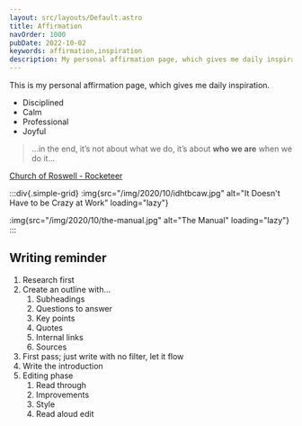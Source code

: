 ```yaml
---
layout: src/layouts/Default.astro
title: Affirmation
navOrder: 1000
pubDate: 2022-10-02
keywords: affirmation,inspiration
description: My personal affirmation page, which gives me daily inspiration.
---
```


This is my personal affirmation page, which gives me daily inspiration.

- Disciplined
- Calm
- Professional
- Joyful

> …in the end, it’s not about what we do, it’s about **who we are** when we do it…

[Church of Roswell - Rocketeer](https://www.youtube.com/watch?v=LkIe4wYR1f8)

:::div{.simple-grid}
:img{src="/img/2020/10/idhtbcaw.jpg" alt="It Doesn't Have to be Crazy at Work" loading="lazy"}

:img{src="/img/2020/10/the-manual.jpg" alt="The Manual" loading="lazy"}
:::

## Writing reminder

1. Research first
2. Create an outline with… 
    1. Subheadings
    2. Questions to answer
    3. Key points
    4. Quotes
    5. Internal links
    6. Sources
3. First pass; just write with no filter, let it flow
4. Write the introduction
5. Editing phase 
    1. Read through
    2. Improvements
    3. Style
    4. Read aloud edit